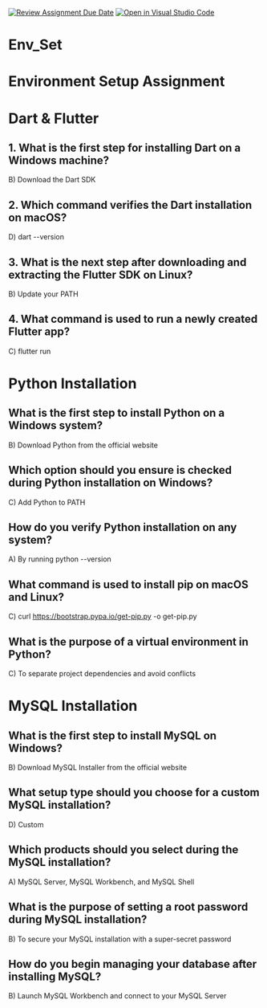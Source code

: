 [![Review Assignment Due Date](https://classroom.github.com/assets/deadline-readme-button-22041afd0340ce965d47ae6ef1cefeee28c7c493a6346c4f15d667ab976d596c.svg)](https://classroom.github.com/a/g7QA63Hz)
[![Open in Visual Studio Code](https://classroom.github.com/assets/open-in-vscode-2e0aaae1b6195c2367325f4f02e2d04e9abb55f0b24a779b69b11b9e10269abc.svg)](https://classroom.github.com/online_ide?assignment_repo_id=15590543&assignment_repo_type=AssignmentRepo)
# Env_Set

# Environment Setup Assignment

# Dart & Flutter

## 1. What is the first step for installing Dart on a Windows machine?

B) Download the Dart SDK

## 2. Which command verifies the Dart installation on macOS?

D) dart --version


## 3. What is the next step after downloading and extracting the Flutter SDK on Linux?

B) Update your PATH


## 4. What command is used to run a newly created Flutter app?

C) flutter run


# Python Installation

## What is the first step to install Python on a Windows system?

B) Download Python from the official website

## Which option should you ensure is checked during Python installation on Windows?

C) Add Python to PATH

## How do you verify Python installation on any system?

A) By running python --version

## What command is used to install pip on macOS and Linux?

C) curl https://bootstrap.pypa.io/get-pip.py -o get-pip.py


## What is the purpose of a virtual environment in Python?

C) To separate project dependencies and avoid conflicts


# MySQL Installation

## What is the first step to install MySQL on Windows?

B) Download MySQL Installer from the official website


## What setup type should you choose for a custom MySQL installation?

D) Custom

## Which products should you select during the MySQL installation?

A) MySQL Server, MySQL Workbench, and MySQL Shell

## What is the purpose of setting a root password during MySQL installation?

B) To secure your MySQL installation with a super-secret password

## How do you begin managing your database after installing MySQL?

B) Launch MySQL Workbench and connect to your MySQL Server
